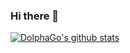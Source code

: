 ### Hi there 👋

<!--
**adamdoha/adamdoha** is a ✨ _special_ ✨ repository because its `README.md` (this file) appears on your GitHub profile.

Here are some ideas to get you started:

- 🔭 I’m currently working on ...
- 🌱 I’m currently learning ...
- 👯 I’m looking to collaborate on ...
- 🤔 I’m looking for help with ...
- 💬 Ask me about ...
- 📫 How to reach me: ...
- 😄 Pronouns: ...
- ⚡ Fun fact: ...
-->


[![DolphaGo's github stats](https://github-readme-stats.vercel.app/api?username=username)](https://github.com/adamdoha/github-readme-stats)
